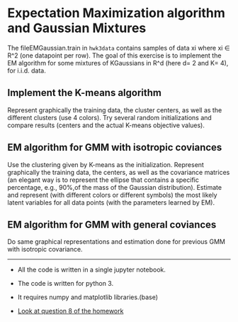 Expectation Maximization algorithm and Gaussian Mixtures
========================================================

The fileEMGaussian.train in `hwk3data` contains samples of data xi where xi ∈ R^2 (one datapoint per row).  The goal of this exercise is to implement the EM algorithm for some mixtures of KGaussians in R^d (here d= 2 and K= 4), for i.i.d. data.  

Implement the K-means algorithm 
--------------------------------

Represent graphically the training data, the cluster centers, as well as the different clusters (use 4 colors). Try several random initializations and compare results (centers and the actual K-means objective values).

EM algorithm for GMM with isotropic coviances
---------------------------------------------

Use the clustering given by K-means as the initialization.
Represent graphically the training data, the centers, as well as the covariance matrices (an elegant way is to represent the ellipse that contains a specific percentage, e.g., 90%,of the mass of the Gaussian distribution).
Estimate and represent (with different colors or different symbols) the most likely latent variables for all data points (with the parameters learned by EM).

EM algorithm for GMM with general coviances
---------------------------------------------

Do same graphical representations and estimation done for previous GMM with isotropic covariance.

-------------------------------------------------------------------------------

* All the code is written in a single jupyter notebook.

* The code is written for python 3.

* It requires numpy and matplotlib libraries.(base)

* [Look at question 8 of the homework](https://1drv.ms/b/s!As-tXka0OqUohONqgdjx_Is8T-k8DQ)
